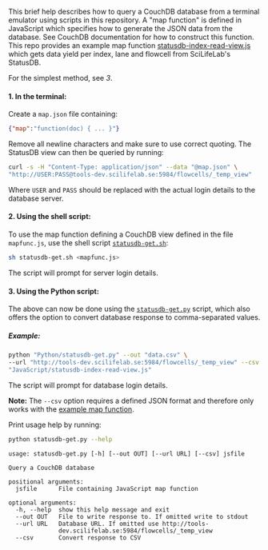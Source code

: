 This brief help describes how to query a CouchDB database from a terminal emulator using scripts in this repository. A "map function" is defined in JavaScript which specifies how to generate the JSON data from the database. See CouchDB documentation for how to construct this function. This repo provides an example map function [statusdb-index-read-view.js](https://github.com/jgruselius/misc/blob/master/JavaScript/statusdb-index-read-view.js) which gets data yield per index, lane and flowcell from SciLifeLab's StatusDB.

For the simplest method, see *3*.

#### 1. In the terminal: ####
Create a `map.json` file containing:
```json
{"map":"function(doc) { ... }"}
```
Remove all newline characters and make sure to use correct quoting.
The StatusDB view can then be queried by running:

```bash
curl -s -H "Content-Type: application/json" --data "@map.json" \
"http://USER:PASS@tools-dev.scilifelab.se:5984/flowcells/_temp_view"
```

Where `USER` and `PASS` should be replaced with the actual login details to the database server.

#### 2. Using the shell script: ####

To use the map function defining a CouchDB view defined in the file `mapfunc.js`, use the shell script [`statusdb-get.sh`](https://github.com/jgruselius/misc/blob/master/BASH/statusdb-get.sh):

```bash
sh statusdb-get.sh <mapfunc.js>
```

The script will prompt for server login details.

#### 3. Using the Python script: ####

The above can now be done using the [`statusdb-get.py`](https://github.com/jgruselius/misc/blob/master/Python/statusdb-get.py) script, which also offers the option to convert database response to comma-separated values.

##### Example: #####

```bash
python "Python/statusdb-get.py" --out "data.csv" \
--url "http://tools-dev.scilifelab.se:5984/flowcells/_temp_view" --csv \
"JavaScript/statusdb-index-read-view.js"
```

The script will prompt for database login details.

**Note:**
The `--csv` option requires a defined JSON format and therefore only works with the [example map function](https://github.com/jgruselius/misc/blob/master/JavaScript/statusdb-index-read-view.js).

Print usage help by running:
```bash
python statusdb-get.py --help
```

```
usage: statusdb-get.py [-h] [--out OUT] [--url URL] [--csv] jsfile

Query a CouchDB database

positional arguments:
  jsfile      File containing JavaScript map function

optional arguments:
  -h, --help  show this help message and exit
  --out OUT   File to write response to. If omitted write to stdout
  --url URL   Database URL. If omitted use http://tools-
              dev.scilifelab.se:5984/flowcells/_temp_view
  --csv       Convert response to CSV
```
